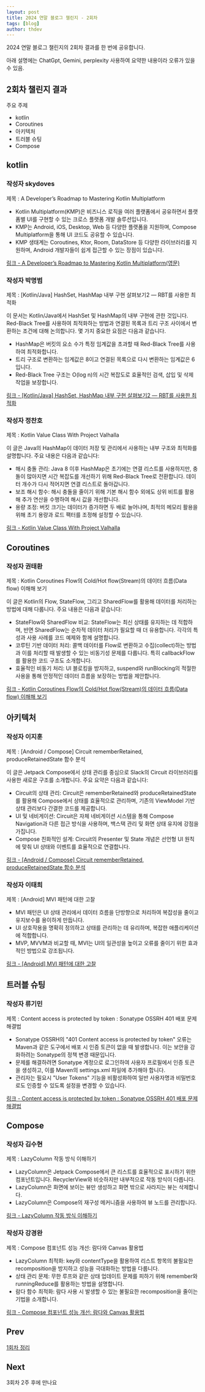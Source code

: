 ```yaml
---
layout: post
title: 2024 연말 블로그 챌린지 - 2회차
tags: [blog]
author: thdev
---
```


2024 연말 블로그 챌린지의 2회차 결과를 한 번에 공유합니다.

아래 설명에는 ChatGpt, Gemini, perplexity 사용하여 요약한 내용이라 오류가 있을 수 있음.

## 2회차 챌린지 결과

주요 주제
- kotlin
- Coroutines
- 아키텍처
- 트러블 슈팅
- Compose

## kotlin

### 작성자 skydoves
제목 : A Developer’s Roadmap to Mastering Kotlin Multiplatform

- Kotlin Multiplatform(KMP)은 비즈니스 로직을 여러 플랫폼에서 공유하면서 플랫폼별 UI를 구현할 수 있는 크로스 플랫폼 개발 솔루션입니다.
- KMP는 Android, iOS, Desktop, Web 등 다양한 플랫폼을 지원하며, Compose Multiplatform을 통해 UI 코드도 공유할 수 있습니다.
- KMP 생태계는 Coroutines, Ktor, Room, DataStore 등 다양한 라이브러리를 지원하며, Android 개발자들이 쉽게 접근할 수 있는 장점이 있습니다.

[링크 - A Developer’s Roadmap to Mastering Kotlin Multiplatform(영문)](https://getstream.io/blog/kotlin-multiplatform-roadmap/)

### 작성자 박명범
제목 : [Kotlin/Java] HashSet, HashMap 내부 구현 살펴보기2 — RBT를 사용한 최적화

이 문서는 Kotlin/Java에서 HashSet 및 HashMap의 내부 구현에 관한 것입니다. Red-Black Tree를 사용하여 최적화하는 방법과 연결된 목록과 트리 구조 사이에서 변환하는 조건에 대해 논의합니다. 몇 가지 중요한 요점은 다음과 같습니다.

- HashMap은 버킷의 요소 수가 특정 임계값을 초과할 때 Red-Black Tree를 사용하여 최적화합니다.
- 트리 구조로 변환하는 임계값은 8이고 연결된 목록으로 다시 변환하는 임계값은 6입니다.
- Red-Black Tree 구조는 O(log n)의 시간 복잡도로 효율적인 검색, 삽입 및 삭제 작업을 보장합니다.

[링크 - [Kotlin/Java] HashSet, HashMap 내부 구현 살펴보기2 — RBT를 사용한 최적화](https://medium.com/@mangbaam/kotlin-java-hashset-hashmap-%EB%82%B4%EB%B6%80-%EA%B5%AC%ED%98%84-%EC%82%B4%ED%8E%B4%EB%B3%B4%EA%B8%B02-rbt%EB%A5%BC-%EC%82%AC%EC%9A%A9%ED%95%9C-%EC%B5%9C%EC%A0%81%ED%99%94-cbbcb6d8a288)

### 작성자 정찬호
제목 : Kotlin Value Class With Project Valhalla

이 글은 Java의 HashMap이 데이터 저장 및 관리에서 사용하는 내부 구조와 최적화를 설명합니다. 주요 내용은 다음과 같습니다:

- 해시 충돌 관리: Java 8 이후 HashMap은 초기에는 연결 리스트를 사용하지만, 충돌이 많아지면 시간 복잡도를 개선하기 위해 Red-Black Tree로 전환합니다. 데이터 개수가 다시 적어지면 연결 리스트로 돌아갑니다​.
- 보조 해시 함수: 해시 충돌을 줄이기 위해 기본 해시 함수 외에도 상위 비트를 활용해 추가 연산을 수행하여 해시 값을 개선합니다​.
- 용량 조정: 버킷 크기는 데이터가 증가하면 두 배로 늘어나며, 최적의 메모리 활용을 위해 초기 용량과 로드 팩터를 조정해 설정할 수 있습니다.

[링크 - Kotlin Value Class With Project Valhalla](https://chanho-study.tistory.com/152)

## Coroutines

### 작성자 권태환
제목 : Kotlin Coroutines Flow의 Cold/Hot flow(Stream)의 데이터 흐름(Data flow) 이해해 보기

이 글은 Kotlin의 Flow, StateFlow, 그리고 SharedFlow를 활용해 데이터를 처리하는 방법에 대해 다룹니다. 주요 내용은 다음과 같습니다:

- StateFlow와 SharedFlow 비교: StateFlow는 최신 상태를 유지하는 데 적합하며, 반면 SharedFlow는 순차적 데이터 처리가 필요할 때 더 유용합니다. 각각의 특성과 사용 사례를 코드 예제와 함께 설명합니다.
- 코루틴 기반 데이터 처리: 콜백 데이터를 Flow로 변환하고 수집(collect)하는 방법과 이를 처리할 때 발생할 수 있는 비동기성 문제를 다룹니다. 특히 callbackFlow를 활용한 코드 구조도 소개합니다.
- 효율적인 비동기 처리: UI 블로킹을 방지하고, suspend와 runBlocking의 적절한 사용을 통해 안정적인 데이터 흐름을 보장하는 방법을 제안합니다.

[링크 - Kotlin Coroutines Flow의 Cold/Hot flow(Stream)의 데이터 흐름(Data flow) 이해해 보기](https://thdev.tech/dataflow/2024/11/23/Flow-Data-flow/)


## 아키텍처

### 작성자 이지훈
제목 : [Android / Compose] Circuit rememberRetained, produceRetainedState 함수 분석

이 글은 Jetpack Compose에서 상태 관리를 중심으로 Slack의 Circuit 라이브러리를 사용한 새로운 구조를 소개합니다. 주요 요약은 다음과 같습니다:

- Circuit의 상태 관리: Circuit은 rememberRetained와 produceRetainedState를 활용해 Compose에서 상태를 효율적으로 관리하며, 기존의 ViewModel 기반 상태 관리보다 간결한 코드를 제공합니다.
- UI 및 네비게이션: Circuit은 자체 네비게이션 시스템을 통해 Compose Navigation과 다른 접근 방식을 사용하며, 백스택 관리 및 화면 상태 유지에 강점을 가집니다.
- Compose 친화적인 설계: Circuit의 Presenter 및 State 개념은 선언형 UI 원칙에 맞춰 UI 상태와 이벤트를 효율적으로 연결합니다.

[링크 - [Android / Compose] Circuit rememberRetained, produceRetainedState 함수 분석](https://velog.io/@mraz3068/Circuit-rememberRetained-produceRetainedState-Deep-Dive)


### 작성자 이태희
제목 : [Android] MVI 패턴에 대한 고찰

- MVI 패턴은 UI 상태 관리에서 데이터 흐름을 단방향으로 처리하여 복잡성을 줄이고 유지보수를 용이하게 만듭니다.
- UI 상호작용을 명확히 정의하고 상태를 관리하는 데 유리하며, 복잡한 애플리케이션에 적합합니다.
- MVP, MVVM과 비교할 때, MVI는 UI의 일관성을 높이고 오류를 줄이기 위한 효과적인 방법으로 강조됩니다.

[링크 - [Android] MVI 패턴에 대한 고찰](https://haeti.palms.blog/mvi)


## 트러블 슈팅

### 작성자 류기민
제목 : Content access is protected by token : Sonatype OSSRH 401 배포 문제 해결법

- Sonatype OSSRH의 "401 Content access is protected by token" 오류는 Maven과 같은 도구에서 배포 시 인증 토큰이 없을 때 발생합니다. 이는 보안을 강화하려는 Sonatype의 정책 변경 때문입니다​.
- 문제를 해결하려면 Sonatype 계정으로 로그인하여 사용자 프로필에서 인증 토큰을 생성하고, 이를 Maven의 settings.xml 파일에 추가해야 합니다​.
- 관리자는 필요시 "User Tokens" 기능을 비활성화하여 일반 사용자명과 비밀번호로도 인증할 수 있도록 설정을 변경할 수 있습니다​.

[링크 - Content access is protected by token : Sonatype OSSRH 401 배포 문제 해결법](https://workspace.ryukim.in/sonatype-ossrh-401-content-access-is-protected-by-token/)


## Compose

### 작성자 김수현
제목 : LazyColumn 작동 방식 이해하기

- LazyColumn은 Jetpack Compose에서 큰 리스트를 효율적으로 표시하기 위한 컴포넌트입니다. RecyclerView와 비슷하지만 내부적으로 작동 방식이 다릅니다.
- LazyColumn은 화면에 보이는 뷰만 생성하고 화면 밖으로 사라지는 뷰는 삭제합니다.
- LazyColumn은 Compose의 재구성 메커니즘을 사용하여 뷰 노드를 관리합니다.

[링크 - LazyColumn 작동 방식 이해하기](https://medium.com/@wisemuji/lazycolumn-작동-방식-이해하기-0a5433f31306)


### 작성자 강경완
제목 : Compose 컴포넌트 성능 개선: 람다와 Canvas 활용법

- LazyColumn 최적화: key와 contentType을 활용하여 리스트 항목의 불필요한 recomposition을 방지하고 성능을 극대화하는 방법을 다룹니다​.
- 상태 관리 문제: 무한 루프와 같은 상태 업데이트 문제를 피하기 위해 remember와 runningReduce를 활용하는 방법을 설명합니다​.
- 람다 함수 최적화: 람다 사용 시 발생할 수 있는 불필요한 recomposition을 줄이는 기법을 소개합니다​.

[링크 - Compose 컴포넌트 성능 개선: 람다와 Canvas 활용법](https://medium.com/@lucas.kang/compose-%EC%BB%B4%ED%8F%AC%EB%84%8C%ED%8A%B8-%EC%84%B1%EB%8A%A5-%EA%B0%9C%EC%84%A0-%EB%9E%8C%EB%8B%A4%EC%99%80-canvas-%ED%99%9C%EC%9A%A9%EB%B2%95-db24fe9f3abf)


## Prev

[1회차 정리](https://challenge.thdev.tech/2024-11-11-blog/)

## Next

3회차 2주 후에 만나요
